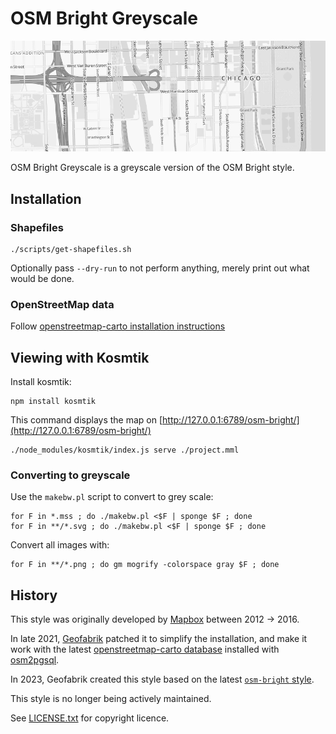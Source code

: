 # OSM Bright Greyscale

![screenshot](./preview.png)

OSM Bright Greyscale is a greyscale version of the OSM Bright style.


## Installation

### Shapefiles

	./scripts/get-shapefiles.sh

Optionally pass `--dry-run` to not perform anything, merely print out what would be done.

### OpenStreetMap data

Follow [openstreetmap-carto installation instructions](https://github.com/gravitystorm/openstreetmap-carto/blob/master/INSTALL.md#openstreetmap-data)

## Viewing with Kosmtik

Install kosmtik:

	npm install kosmtik

This command displays the map on [http://127.0.0.1:6789/osm-bright/](http://127.0.0.1:6789/osm-bright/)

	./node_modules/kosmtik/index.js serve ./project.mml

### Converting to greyscale

Use the `makebw.pl` script to convert to grey scale:

	for F in *.mss ; do ./makebw.pl <$F | sponge $F ; done
	for F in **/*.svg ; do ./makebw.pl <$F | sponge $F ; done

Convert all images with:

	for F in **/*.png ; do gm mogrify -colorspace gray $F ; done

## History

This style was originally developed by [Mapbox](https://github.com/mapbox/osm-bright) between 2012 → 2016.

In late 2021, [Geofabrik](https://www.geofabrik.de/) patched it to simplify the installation, and make it work with the latest [openstreetmap-carto database](https://github.com/gravitystorm/openstreetmap-carto) installed with [osm2pgsql](https://osm2pgsql.org/).

In 2023, Geofabrik created this style based on the latest [`osm-bright` style](https://github.com/geofabrik/osm-bright).

This style is no longer being actively maintained.

See [LICENSE.txt](./LICENSE.txt) for copyright licence.
